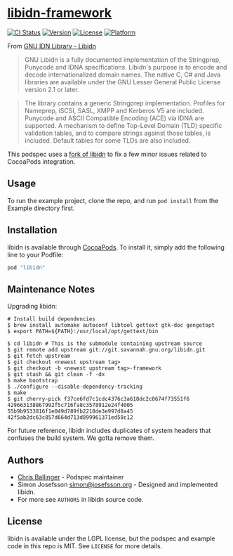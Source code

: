 # [libidn-framework](https://github.com/chrisballinger/libidn-framework)

[![CI Status](http://img.shields.io/travis/chrisballinger/libidn-framework.svg?style=flat)](https://travis-ci.org/chrisballinger/libidn-framework)
[![Version](https://img.shields.io/cocoapods/v/libidn.svg?style=flat)](http://cocoapods.org/pods/libidn)
[![License](https://img.shields.io/cocoapods/l/libidn.svg?style=flat)](http://cocoapods.org/pods/libidn)
[![Platform](https://img.shields.io/cocoapods/p/libidn.svg?style=flat)](http://cocoapods.org/pods/libidn)

From [GNU IDN Library - Libidn](http://www.gnu.org/software/libidn/)

> GNU Libidn is a fully documented implementation of the Stringprep, Punycode and IDNA specifications. Libidn's purpose is to encode and decode internationalized domain names. The native C, C# and Java libraries are available under the GNU Lesser General Public License version 2.1 or later.

> The library contains a generic Stringprep implementation. Profiles for Nameprep, iSCSI, SASL, XMPP and Kerberos V5 are included. Punycode and ASCII Compatible Encoding (ACE) via IDNA are supported. A mechanism to define Top-Level Domain (TLD) specific validation tables, and to compare strings against those tables, is included. Default tables for some TLDs are also included.

This podspec uses a [fork of libidn](https://github.com/chrisballinger/libidn/compare/v1.33-framework) to fix a few minor issues related to CocoaPods integration.

## Usage

To run the example project, clone the repo, and run `pod install` from the Example directory first.

## Installation

libidn is available through [CocoaPods](http://cocoapods.org). To install
it, simply add the following line to your Podfile:

```ruby
pod "libidn"
```

## Maintenance Notes

Upgrading libidn:

```
# Install build dependencies
$ brew install automake autoconf libtool gettext gtk-doc gengetopt
$ export PATH=${PATH}:/usr/local/opt/gettext/bin

$ cd libidn # This is the submodule containing upstream source
$ git remote add upstream git://git.savannah.gnu.org/libidn.git
$ git fetch upstream
$ git checkout <newest upstream tag>
$ git checkout -b <newest upstream tag>-framework
$ git stash && git clean -f -dx
$ make bootstrap
$ ./configure --disable-dependency-tracking
$ make
$ git cherry-pick f37ce6fd7c1cdc4376c3a618dc2c0674f73551f6 429663138867992f5c716fa8c3578912e24f4005 55b9b9533816f1e049d789fb2218de3e997d8a45 42f5ab2dc63c857d664d713d899961371ed58c12
```

For future reference, libidn includes duplicates of system headers that confuses the build system. We gotta remove them.

## Authors

* [Chris Ballinger](https://github.com/chrisballinger) - Podspec maintainer
* Simon Josefsson <simon@josefsson.org> - Designed and implemented libidn.
* For more see `AUTHORS` in libidn source code.

## License

libidn is available under the LGPL license, but the podspec and example code in this repo is MIT. See `LICENSE` for more details.